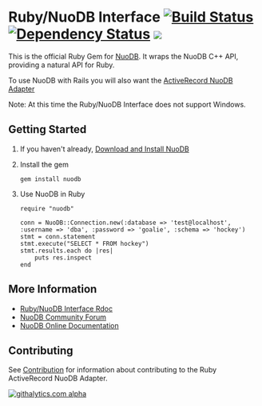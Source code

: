 # Ruby/NuoDB Interface [<img src="https://api.travis-ci.org/nuodb/ruby-nuodb.png?branch=master" alt="Build Status" />](http://travis-ci.org/nuodb/ruby-nuodb) [<img src="https://gemnasium.com/nuodb/ruby-nuodb.png?travis" alt="Dependency Status" />](https://gemnasium.com/nuodb/ruby-nuodb) [<img src="https://codeclimate.com/github/nuodb/ruby-nuodb.png" />](https://codeclimate.com/github/nuodb/ruby-nuodb)

This is the official Ruby Gem for [NuoDB](http://www.nuodb.com/). It wraps the
NuoDB C++ API, providing a natural API for Ruby.

To use NuoDB with Rails you will also want the [ActiveRecord NuoDB
Adapter](https://github.com/nuodb/ruby-activerecord-nuodb-adapter)

Note: At this time the Ruby/NuoDB Interface does not support Windows.

## Getting Started

1.  If you haven't already, [Download and Install NuoDB](http://nuodb.com/download-nuodb/)

2.  Install the gem

        gem install nuodb

3.  Use NuoDB in Ruby

        require "nuodb"

        conn = NuoDB::Connection.new(:database => 'test@localhost', :username => 'dba', :password => 'goalie', :schema => 'hockey')
        stmt = conn.statement
        stmt.execute("SELECT * FROM hockey")
        stmt.results.each do |res|
            puts res.inspect
        end


## More Information

*   [Ruby/NuoDB Interface Rdoc](http://nuodb.github.io/ruby-nuodb/rdoc/)
*   [NuoDB Community Forum](http://www.nuodb.com/community/forum.php)
*   [NuoDB Online Documentation](http://www.nuodb.com/community/documentation.php)


## Contributing

See [Contribution](CONTRIBUTION.md) for information about contributing to
the Ruby ActiveRecord NuoDB Adapter.

[![githalytics.com alpha](https://cruel-carlota.pagodabox.com/9acbb24d79760ffb071e5e653305e21e "githalytics.com")](http://githalytics.com/nuodb/ruby-nuodb)

